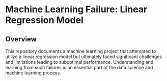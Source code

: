 # Machine Learning Failure: Linear Regression Model
## Overview
This repository documents a machine learning project that attempted to utilize a linear regression model but ultimately faced significant challenges and limitations leading to suboptimal performance. Understanding and learning from such failures is an essential part of the data science and machine learning process.
